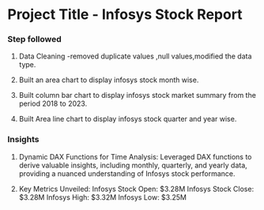 
# Project Title - Infosys Stock Report

### Step followed
1. Data Cleaning -removed duplicate values ,null values,modified the data type.

2. Built an area chart to display infosys stock month wise.

3. Built column bar chart to display infosys stock market summary from the period 2018 to 2023.

4. Built Area line chart to display infosys stock quarter and year wise.


### Insights

1. Dynamic DAX Functions for Time Analysis:
Leveraged DAX functions to derive valuable insights, including monthly, quarterly, and yearly data, providing a nuanced understanding of Infosys stock performance.

2. Key Metrics Unveiled:
Infosys Stock Open: $3.28M
Infosys Stock Close: $3.28M
Infosys High: $3.32M
Infosys Low: $3.25M

